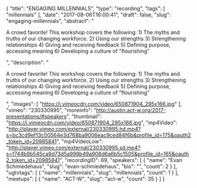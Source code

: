 {
  "title": "ENGAGING MILLENNIALS",
  "type": "recording",
  "tags": [
    "millennials"
  ],
  "date": "2017-08-06T16:00:41",
  "draft": false,
  "slug": "engaging-millennials",
  "abstract": "<p>A crowd favorite! This workshop covers the following: 1) The myths and truths of our changing workforce. 2) Using our strengths 3) Strengthening relationships 4) Giving and receiving feedback 5) Defining purpose, accessing meaning 6) Developing a culture of \"flourishing\"</p>",
  "description": "<p>A crowd favorite! This workshop covers the following: 1) The myths and truths of our changing workforce. 2) Using our strengths 3) Strengthening relationships 4) Giving and receiving feedback 5) Defining purpose, accessing meaning 6) Developing a culture of \"flourishing\"</p>",
  "images": [
    "https://i.vimeocdn.com/video/650871904_295x166.jpg"
  ],
  "vimeo": "230330995",
  "moreinfo": "http://austin.act-w.org/2017-presentations/#speakers",
  "thumbnail": "https://i.vimeocdn.com/video/650871904_295x166.jpg",
  "mp4Video": "http://player.vimeo.com/external/230330995.hd.mp4?s=bc3cd9ef13c00564e3d768ba9006eac9ced84f6b&profile_id=175&oauth2_token_id=20985841",
  "mp4VideoLow": "http://player.vimeo.com/external/230330995.sd.mp4?s=f744b9b545ca9d73d5a998b49a908d6a6b5c1505&profile_id=165&oauth2_token_id=20985841",
  "recordingID": 69,
  "speakers": [
    {
      "name": "Evan Schmiedehaus",
      "slug": "evan-schmiedehaus",
      "bio": "",
      "count": 2
    }
  ],
  "ugtvtags": [
    {
      "name": "millennials",
      "slug": "millennials",
      "count": 1
    }
  ],
  "meetups": [
    {
      "name": "ACT-W",
      "slug": "act-w",
      "count": 35
    }
  ]
}